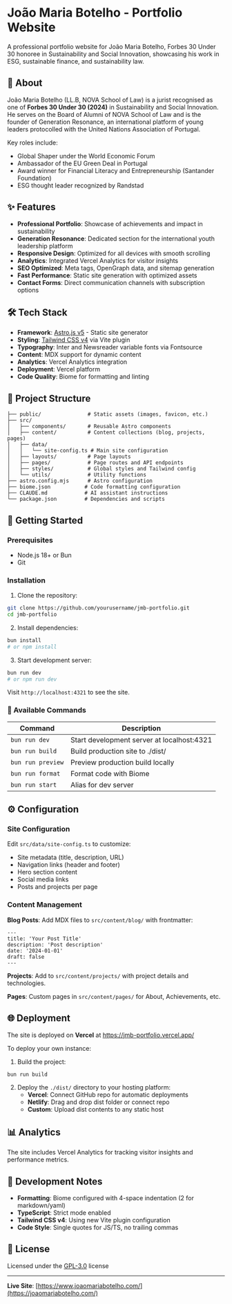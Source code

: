 # João Maria Botelho - Portfolio Website

A professional portfolio website for João Maria Botelho, Forbes 30 Under 30 honoree in Sustainability and Social Innovation, showcasing his work in ESG, sustainable finance, and sustainability law.

## 🌟 About

João Maria Botelho (LL.B, NOVA School of Law) is a jurist recognised as one of **Forbes 30 Under 30 (2024)** in Sustainability and Social Innovation. He serves on the Board of Alumni of NOVA School of Law and is the founder of Generation Resonance, an international platform of young leaders protocolled with the United Nations Association of Portugal.

Key roles include:

- Global Shaper under the World Economic Forum
- Ambassador of the EU Green Deal in Portugal
- Award winner for Financial Literacy and Entrepreneurship (Santander Foundation)
- ESG thought leader recognized by Randstad

## ✨ Features

- **Professional Portfolio**: Showcase of achievements and impact in sustainability
- **Generation Resonance**: Dedicated section for the international youth leadership platform
- **Responsive Design**: Optimized for all devices with smooth scrolling
- **Analytics**: Integrated Vercel Analytics for visitor insights
- **SEO Optimized**: Meta tags, OpenGraph data, and sitemap generation
- **Fast Performance**: Static site generation with optimized assets
- **Contact Forms**: Direct communication channels with subscription options

## 🛠 Tech Stack

- **Framework**: [Astro.js v5](https://astro.build) - Static site generator
- **Styling**: [Tailwind CSS v4](https://tailwindcss.com) via Vite plugin
- **Typography**: Inter and Newsreader variable fonts via Fontsource
- **Content**: MDX support for dynamic content
- **Analytics**: Vercel Analytics integration
- **Deployment**: Vercel platform
- **Code Quality**: Biome for formatting and linting

## 📁 Project Structure

```
├── public/               # Static assets (images, favicon, etc.)
├── src/
│   ├── components/       # Reusable Astro components
│   ├── content/          # Content collections (blog, projects, pages)
│   ├── data/
│   │   └── site-config.ts # Main site configuration
│   ├── layouts/          # Page layouts
│   ├── pages/            # Page routes and API endpoints
│   ├── styles/           # Global styles and Tailwind config
│   └── utils/            # Utility functions
├── astro.config.mjs      # Astro configuration
├── biome.json           # Code formatting configuration
├── CLAUDE.md            # AI assistant instructions
└── package.json         # Dependencies and scripts
```

## 🚀 Getting Started

### Prerequisites

- Node.js 18+ or Bun
- Git

### Installation

1. Clone the repository:

```bash
git clone https://github.com/yourusername/jmb-portfolio.git
cd jmb-portfolio
```

2. Install dependencies:

```bash
bun install
# or npm install
```

3. Start development server:

```bash
bun run dev
# or npm run dev
```

Visit `http://localhost:4321` to see the site.

### 📝 Available Commands

| Command           | Description                                |
| ----------------- | ------------------------------------------ |
| `bun run dev`     | Start development server at localhost:4321 |
| `bun run build`   | Build production site to ./dist/           |
| `bun run preview` | Preview production build locally           |
| `bun run format`  | Format code with Biome                     |
| `bun run start`   | Alias for dev server                       |

## ⚙️ Configuration

### Site Configuration

Edit `src/data/site-config.ts` to customize:

- Site metadata (title, description, URL)
- Navigation links (header and footer)
- Hero section content
- Social media links
- Posts and projects per page

### Content Management

**Blog Posts**: Add MDX files to `src/content/blog/` with frontmatter:

```mdx
---
title: 'Your Post Title'
description: 'Post description'
date: '2024-01-01'
draft: false
---
```

**Projects**: Add to `src/content/projects/` with project details and technologies.

**Pages**: Custom pages in `src/content/pages/` for About, Achievements, etc.

## 🌐 Deployment

The site is deployed on **Vercel** at https://jmb-portfolio.vercel.app/

To deploy your own instance:

1. Build the project:

```bash
bun run build
```

2. Deploy the `./dist/` directory to your hosting platform:
   - **Vercel**: Connect GitHub repo for automatic deployments
   - **Netlify**: Drag and drop dist folder or connect repo
   - **Custom**: Upload dist contents to any static host

## 📊 Analytics

The site includes Vercel Analytics for tracking visitor insights and performance metrics.

## 🔧 Development Notes

- **Formatting**: Biome configured with 4-space indentation (2 for markdown/yaml)
- **TypeScript**: Strict mode enabled
- **Tailwind CSS v4**: Using new Vite plugin configuration
- **Code Style**: Single quotes for JS/TS, no trailing commas

## 📄 License

Licensed under the [GPL-3.0](./LICENSE) license

---

**Live Site**: [https://www.joaomariabotelho.com/](https://joaomariabotelho.com/)
